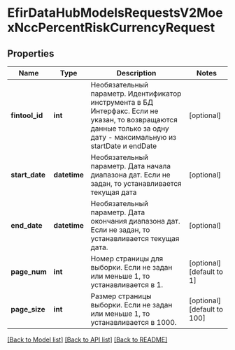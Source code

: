 # EfirDataHubModelsRequestsV2MoexNccPercentRiskCurrencyRequest

## Properties
Name | Type | Description | Notes
------------ | ------------- | ------------- | -------------
**fintool_id** | **int** | Необязательный параметр. Идентификатор инструмента в БД Интерфакс.  Если не указан, то возвращаются данные только за одну дату - максимальную из startDate и endDate | [optional] 
**start_date** | **datetime** | Необязательный параметр. Дата начала диапазона дат.  Если не задан, то устанавливается текущая дата | [optional] 
**end_date** | **datetime** | Необязательный параметр. Дата окончания диапазона дат.  Если не задан, то устанавливается текущая дата. | [optional] 
**page_num** | **int** | Номер страницы для выборки. Если не задан или меньше 1, то устанавливается в 1. | [optional] [default to 1]
**page_size** | **int** | Размер страницы выборки. Если не задан или меньше 1, то устанавливается в 1000. | [optional] [default to 100]

[[Back to Model list]](../README.md#documentation-for-models) [[Back to API list]](../README.md#documentation-for-api-endpoints) [[Back to README]](../README.md)

